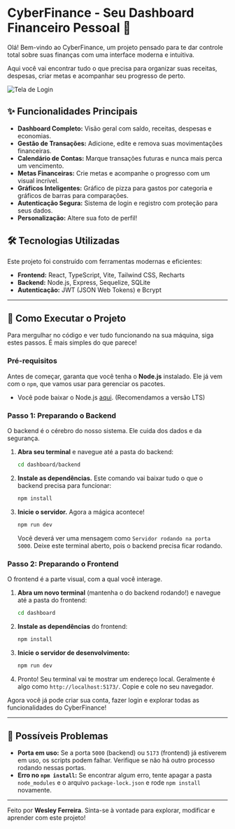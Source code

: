 # CyberFinance - Seu Dashboard Financeiro Pessoal 🚀

Olá! Bem-vindo ao CyberFinance, um projeto pensado para te dar controle total sobre suas finanças com uma interface moderna e intuitiva.

Aqui você vai encontrar tudo o que precisa para organizar suas receitas, despesas, criar metas e acompanhar seu progresso de perto.

![Tela de Login](dashboard/public/login-background.jpg)

## ✨ Funcionalidades Principais

*   **Dashboard Completo:** Visão geral com saldo, receitas, despesas e economias.
*   **Gestão de Transações:** Adicione, edite e remova suas movimentações financeiras.
*   **Calendário de Contas:** Marque transações futuras e nunca mais perca um vencimento.
*   **Metas Financeiras:** Crie metas e acompanhe o progresso com um visual incrível.
*   **Gráficos Inteligentes:** Gráfico de pizza para gastos por categoria e gráficos de barras para comparações.
*   **Autenticação Segura:** Sistema de login e registro com proteção para seus dados.
*   **Personalização:** Altere sua foto de perfil!

## 🛠️ Tecnologias Utilizadas

Este projeto foi construído com ferramentas modernas e eficientes:

*   **Frontend:** React, TypeScript, Vite, Tailwind CSS, Recharts
*   **Backend:** Node.js, Express, Sequelize, SQLite
*   **Autenticação:** JWT (JSON Web Tokens) e Bcrypt

---

## 🚀 Como Executar o Projeto

Para mergulhar no código e ver tudo funcionando na sua máquina, siga estes passos. É mais simples do que parece!

### Pré-requisitos

Antes de começar, garanta que você tenha o **Node.js** instalado. Ele já vem com o `npm`, que vamos usar para gerenciar os pacotes.

*   Você pode baixar o Node.js [aqui](https://nodejs.org/). (Recomendamos a versão LTS)

### Passo 1: Preparando o Backend

O backend é o cérebro do nosso sistema. Ele cuida dos dados e da segurança.

1.  **Abra seu terminal** e navegue até a pasta do backend:
    ```bash
    cd dashboard/backend
    ```

2.  **Instale as dependências.** Este comando vai baixar tudo o que o backend precisa para funcionar:
    ```bash
    npm install
    ```

3.  **Inicie o servidor.** Agora a mágica acontece!
    ```bash
    npm run dev
    ```

    Você deverá ver uma mensagem como `Servidor rodando na porta 5000`. Deixe este terminal aberto, pois o backend precisa ficar rodando.

### Passo 2: Preparando o Frontend

O frontend é a parte visual, com a qual você interage.

1.  **Abra um novo terminal** (mantenha o do backend rodando!) e navegue até a pasta do frontend:
    ```bash
    cd dashboard
    ```

2.  **Instale as dependências** do frontend:
    ```bash
    npm install
    ```

3.  **Inicie o servidor de desenvolvimento:**
    ```bash
    npm run dev
    ```

4.  Pronto! Seu terminal vai te mostrar um endereço local. Geralmente é algo como `http://localhost:5173/`. Copie e cole no seu navegador.

Agora você já pode criar sua conta, fazer login e explorar todas as funcionalidades do CyberFinance!

---

## 🤔 Possíveis Problemas

*   **Porta em uso:** Se a porta `5000` (backend) ou `5173` (frontend) já estiverem em uso, os scripts podem falhar. Verifique se não há outro processo rodando nessas portas.
*   **Erro no `npm install`:** Se encontrar algum erro, tente apagar a pasta `node_modules` e o arquivo `package-lock.json` e rode `npm install` novamente.

---

Feito por **Wesley Ferreira**. Sinta-se à vontade para explorar, modificar e aprender com este projeto! 